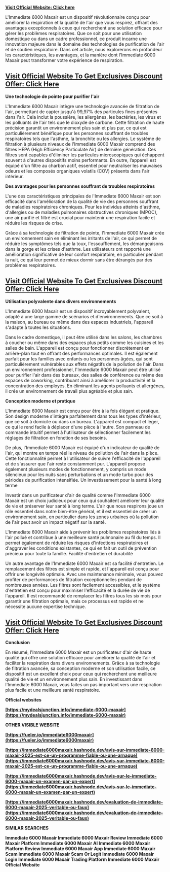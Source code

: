 **[Visit Official Website: Click here](https://mydealsjunction.info/immediate-6000-maxair)**

L'Immediate 6000 Maxair est un dispositif révolutionnaire conçu pour améliorer la respiration et la qualité de l'air que vous respirez, offrant des avantages exceptionnels à ceux qui recherchent une solution efficace pour gérer les problèmes respiratoires. Que ce soit pour une utilisation domestique ou dans un cadre professionnel, ce produit incarne une innovation majeure dans le domaine des technologies de purification de l'air et de soutien respiratoire. Dans cet article, nous explorerons en profondeur les caractéristiques, les avantages, et la manière dont l'Immediate 6000 Maxair peut transformer votre expérience de respiration.

## **[Visit Official Website To Get Exclusives Discount Offer: Click Here](https://mydealsjunction.info/immediate-6000-maxair)**

**Une technologie de pointe pour purifier l'air**

L'Immediate 6000 Maxair intègre une technologie avancée de filtration de l'air, permettant de capter jusqu'à 99,97% des particules fines présentes dans l'air. Cela inclut la poussière, les allergènes, les bactéries, les virus et les polluants de l'air tels que le dioxyde de carbone. Cette filtration de haute précision garantit un environnement plus sain et plus pur, ce qui est particulièrement bénéfique pour les personnes souffrant de troubles respiratoires tels que l'asthme, la bronchite ou les allergies.
Le système de filtration à plusieurs niveaux de l'Immediate 6000 Maxair comprend des filtres HEPA (High Efficiency Particulate Air) de dernière génération. Ces filtres sont capables d'éliminer les particules microscopiques qui échappent souvent à d'autres dispositifs moins performants. En outre, l’appareil est équipé d'un filtre au charbon actif, essentiel pour neutraliser les mauvaises odeurs et les composés organiques volatils (COV) présents dans l'air intérieur.

**Des avantages pour les personnes souffrant de troubles respiratoires**

L'une des caractéristiques principales de l'Immediate 6000 Maxair est son efficacité dans l'amélioration de la qualité de vie des personnes souffrant de maladies respiratoires chroniques. Pour les individus atteints d'asthme, d'allergies ou de maladies pulmonaires obstructives chroniques (MPOC), une air purifié et filtré est crucial pour maintenir une respiration facile et réduire les risques de crise.

Grâce à sa technologie de filtration de pointe, l'Immediate 6000 Maxair crée un environnement sain en éliminant les irritants de l'air, ce qui permet de réduire les symptômes tels que la toux, l'essoufflement, les démangeaisons dans la gorge et les crises d'asthme. Les utilisateurs ont rapporté une amélioration significative de leur confort respiratoire, en particulier pendant la nuit, ce qui leur permet de mieux dormir sans être dérangés par des problèmes respiratoires.

## **[Visit Official Website To Get Exclusives Discount Offer: Click Here](https://mydealsjunction.info/immediate-6000-maxair)**

**Utilisation polyvalente dans divers environnements**

L'Immediate 6000 Maxair est un dispositif incroyablement polyvalent, adapté à une large gamme de scénarios et d'environnements. Que ce soit à la maison, au bureau ou même dans des espaces industriels, l'appareil s'adapte à toutes les situations.

Dans le cadre domestique, il peut être utilisé dans les salons, les chambres à coucher ou même dans des espaces plus petits comme les cuisines et les salles de bain. L'appareil est conçu pour fonctionner discrètement en arrière-plan tout en offrant des performances optimales. Il est également parfait pour les familles avec enfants ou les personnes âgées, qui sont particulièrement vulnérables aux effets négatifs de la pollution de l'air.
Dans un environnement professionnel, l'Immediate 6000 Maxair peut être utilisé pour purifier l'air dans des bureaux, des salles de conférence ou même des espaces de coworking, contribuant ainsi à améliorer la productivité et la concentration des employés. En éliminant les agents polluants et allergènes, il crée un environnement de travail plus agréable et plus sain.

**Conception moderne et pratique**

L'Immediate 6000 Maxair est conçu pour être à la fois élégant et pratique. Son design moderne s'intègre parfaitement dans tous les types d'intérieur, que ce soit à domicile ou dans un bureau. L'appareil est compact et léger, ce qui le rend facile à déplacer d'une pièce à l'autre. Son panneau de commande intuitif permet à l'utilisateur de sélectionner facilement les réglages de filtration en fonction de ses besoins.

De plus, l'Immediate 6000 Maxair est équipé d'un indicateur de qualité de l'air, qui montre en temps réel le niveau de pollution de l'air dans la pièce. Cette fonctionnalité permet à l'utilisateur de suivre l'efficacité de l'appareil et de s'assurer que l'air reste constamment pur. L'appareil propose également plusieurs modes de fonctionnement, y compris un mode silencieux pour les nuits sans perturbations et un mode turbo pour des périodes de purification intensifiée.
Un investissement pour la santé à long terme

Investir dans un purificateur d'air de qualité comme l'Immediate 6000 Maxair est un choix judicieux pour ceux qui souhaitent améliorer leur qualité de vie et préserver leur santé à long terme. L'air que nous respirons joue un rôle essentiel dans notre bien-être général, et il est essentiel de créer un environnement sain, en particulier dans les zones urbaines où la pollution de l'air peut avoir un impact négatif sur la santé.

L'Immediate 6000 Maxair aide à prévenir les problèmes respiratoires liés à l'air pollué et contribue à une meilleure santé pulmonaire au fil du temps. Il permet également de réduire les risques d'infections respiratoires et d'aggraver les conditions existantes, ce qui en fait un outil de prévention précieux pour toute la famille.
Facilité d'entretien et durabilité

Un autre avantage de l'Immediate 6000 Maxair est sa facilité d'entretien. Le remplacement des filtres est simple et rapide, et l'appareil est conçu pour offrir une longévité optimale. Avec une maintenance minimale, vous pouvez profiter de performances de filtration exceptionnelles pendant de nombreuses années.
Les filtres sont facilement accessibles, et le système d'entretien est conçu pour maximiser l'efficacité et la durée de vie de l'appareil. Il est recommandé de remplacer les filtres tous les six mois pour garantir une filtration optimale, mais ce processus est rapide et ne nécessite aucune expertise technique.

## **[Visit Official Website To Get Exclusives Discount Offer: Click Here](https://mydealsjunction.info/immediate-6000-maxair)**

**Conclusion**

En résumé, l'Immediate 6000 Maxair est un purificateur d'air de haute qualité qui offre une solution efficace pour améliorer la qualité de l'air et faciliter la respiration dans divers environnements. Grâce à sa technologie de filtration avancée, sa conception moderne et son utilisation facile, ce dispositif est un excellent choix pour ceux qui recherchent une meilleure qualité de vie et un environnement plus sain. En investissant dans l'Immediate 6000 Maxair, vous faites un pas important vers une respiration plus facile et une meilleure santé respiratoire.

**Official websites**

**[https://mydealsjunction.info/immediate-6000-maxair](https://mydealsjunction.info/immediate-6000-maxair)** 
 
**OTHER VISIBLE WEBSITE**

**[https://fueler.io/immediate6000maxair](https://fueler.io/immediate6000maxair)** 

**[https://immediate6000maxair.hashnode.dev/avis-sur-immediate-6000-maxair-2025-est-ce-un-programme-fiable-ou-une-arnaque](https://immediate6000maxair.hashnode.dev/avis-sur-immediate-6000-maxair-2025-est-ce-un-programme-fiable-ou-une-arnaque)** 

**[https://immediate6000maxair.hashnode.dev/avis-sur-le-immediate-6000-maxair-un-examen-par-un-expert](https://immediate6000maxair.hashnode.dev/avis-sur-le-immediate-6000-maxair-un-examen-par-un-expert)**

**[https://immediate6000maxair.hashnode.dev/evaluation-de-immediate-6000-maxair-2025-veritable-ou-faux](https://immediate6000maxair.hashnode.dev/evaluation-de-immediate-6000-maxair-2025-veritable-ou-faux)**

**SIMILAR SEARCHES**

**Immediate 6000 Maxair
Immediate 6000 Maxair Review
Immediate 6000 Maxair Platform
Immediate 6000 Maxair AI
Immediate 6000 Maxair Platform Review
Immediate 6000 Maxair App
Immediate 6000 Maxair Scam
Immediate 6000 Maxair Scam Or Legit
Immediate 6000 Maxair Login
Immediate 6000 Maxair Trading Platform
Immediate 6000 Maxair Official Website**
